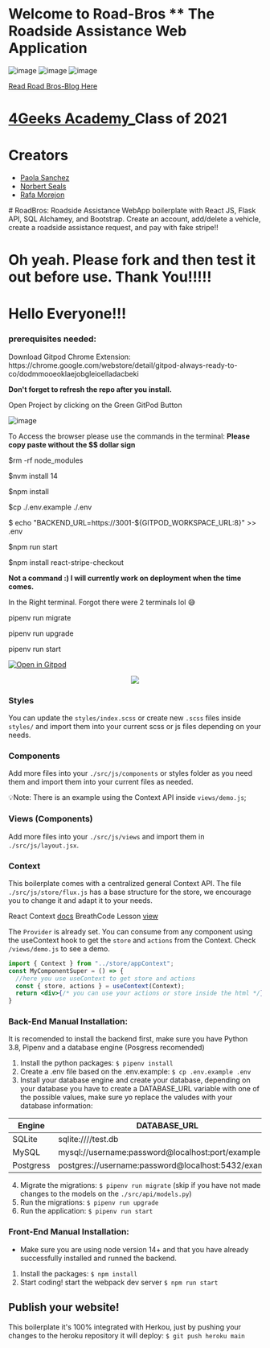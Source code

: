 # Welcome to Road-Bros ** The Roadside Assistance Web Application


![image](https://github.com/Norbert305/RoadBros-FinalProject/assets/83515541/b407500a-06da-4c33-a42e-0db7ca2573ec)
![image](https://github.com/Norbert305/RoadBros-FinalProject/assets/83515541/346c165c-93da-4b18-9675-1d42678a7540)
![image](https://github.com/Norbert305/RoadBros-FinalProject/assets/83515541/1e05d64e-e927-4bcc-9a9a-98268035d152)



<a href="https://medium.com/strategio/my-final-fullstack-application-project-on-the-road-we-go-welcome-to-roadbros-f86858c74703">Read Road Bros-Blog Here</a>






# <a href="https://4geeksacademy.com/us/index">4Geeks Academy_</a>Class of 2021
<h1>Creators</h1>
<ul>
<li><a href="https://www.linkedin.com/in/paola-sanchez98/">Paola Sanchez</a></li>
<li><a href="https://www.linkedin.com/in/norbert-seals/">Norbert Seals</a></li>
<li><a href="https://www.linkedin.com/in/rafa-morejon-85533a150/">Rafa Morejon </a></li>
</ul>
# RoadBros: Roadside Assistance WebApp boilerplate with React JS, Flask API, SQL Alchamey, and Bootstrap. Create an account, add/delete a vehicle, create a roadside assistance request, and pay with fake stripe!!

<h1>Oh yeah. Please fork and then test it out before use. Thank You!!!!!</h1>
<h1>Hello Everyone!!!</h1>
<p></p>
<h3>prerequisites needed:</h3>
<p></p>
Download Gitpod Chrome Extension: https://chrome.google.com/webstore/detail/gitpod-always-ready-to-co/dodmmooeoklaejobgleioelladacbeki
<p></p>
<strong> Don't forget to refresh the repo after you install.</strong>
<p></p>
Open Project by clicking on the Green GitPod Button
<p></p>
<p></p>
<p></p>

![image](https://user-images.githubusercontent.com/83515541/217136142-82669610-21cf-4e66-be02-2f3b2c49d3bb.png)

To Access the browser please use the commands in the terminal: 
<strong>Please copy paste without the $$ dollar sign</strong>
<br/>
<p>$rm -rf node_modules</p>
<p>$nvm install 14</p>
<p>$npm install</p>
<p>$cp ./.env.example ./.env</p>
<p>$ echo "BACKEND_URL=https://3001-${GITPOD_WORKSPACE_URL:8}" >> .env</p>
<p>$npm run start</p>
<p>$npm install react-stripe-checkout</p>
<p></p>
<p></p>
<strong>Not a command :) I will currently work on deployment when the time comes.</strong>
<p></p>
<p></p>
<p></p>
<p>In the Right terminal. Forgot there were 2 terminals lol 😅</p>
<p></p>
<p>pipenv run migrate</p>
<p>pipenv run upgrade</p>
<p>pipenv run start</p>











[![Open in Gitpod](https://gitpod.io/button/open-in-gitpod.svg)](https://gitpod.io#https://github.com/4GeeksAcademy/react-flask-hello.git)

<p align="center">
<a href="https://www.loom.com/share/f37c6838b3f1496c95111e515e83dd9b"><img src="https://github.com/4GeeksAcademy/flask-rest-hello/blob/main/docs/assets/how-to.png?raw=true?raw=true" /></a>
</p>

### Styles
You can update the `styles/index.scss` or create new `.scss` files inside `styles/` and import them into your current scss or js files depending on your needs.

### Components
Add more files into your `./src/js/components` or styles folder as you need them and import them into your current files as needed.

💡Note: There is an example using the Context API inside `views/demo.js`;

### Views (Components)
Add more files into your `./src/js/views` and import them in `./src/js/layout.jsx`.

### Context
This boilerplate comes with a centralized general Context API. The file `./src/js/store/flux.js` has a base structure for the store, we encourage you to change it and adapt it to your needs.

React Context [docs](https://reactjs.org/docs/context.html)
BreathCode Lesson [view](https://content.breatheco.de/lesson/react-hooks-explained)

The `Provider` is already set. You can consume from any component using the useContext hook to get the `store` and `actions` from the Context. Check `/views/demo.js` to see a demo.

```jsx
import { Context } from "../store/appContext";
const MyComponentSuper = () => {
  //here you use useContext to get store and actions
  const { store, actions } = useContext(Context);
  return <div>{/* you can use your actions or store inside the html */}</div>
}
```

### Back-End Manual Installation:

It is recomended to install the backend first, make sure you have Python 3.8, Pipenv and a database engine (Posgress recomended)

1. Install the python packages: `$ pipenv install`
2. Create a .env file based on the .env.example: `$ cp .env.example .env`
3. Install your database engine and create your database, depending on your database you have to create a DATABASE_URL variable with one of the possible values, make sure yo replace the valudes with your database information:

| Engine	| DATABASE_URL 						|
| ------------- | ----------------------------------------------------- |
| SQLite	| sqlite:////test.db	 				|
| MySQL		| mysql://username:password@localhost:port/example	|
| Postgress	| postgres://username:password@localhost:5432/example 	|

4. Migrate the migrations: `$ pipenv run migrate` (skip if you have not made changes to the models on the `./src/api/models.py`)
5. Run the migrations: `$ pipenv run upgrade`
6. Run the application: `$ pipenv run start`


### Front-End Manual Installation:

- Make sure you are using node version 14+ and that you have already successfully installed and runned the backend.

1. Install the packages: `$ npm install`
2. Start coding! start the webpack dev server `$ npm run start`

## Publish your website!

This boilerplate it's 100% integrated with Herkou, just by pushing your changes to the heroku repository it will deploy: `$ git push heroku main`
